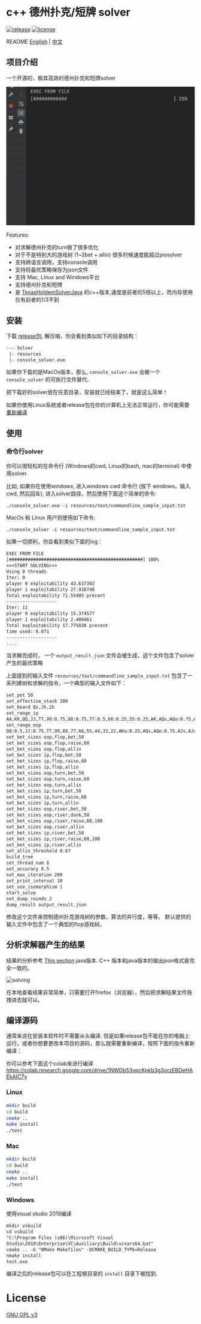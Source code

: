 # c++ 德州扑克/短牌 solver

[![release](https://img.shields.io/github/v/release/bupticybee/TexasSolver?style=flat-square)](https://github.com/bupticybee/TexasSolver/releases)
[![license](https://img.shields.io/github/license/bupticybee/TexasSolver?style=flat-square)](https://github.com/bupticybee/TexasSolver/blob/master/LICENSE)

README [English](README.md) | [中文](README.zh-CN.md)

## 项目介绍

一个开源的，极其高效的德州扑克和短牌solver

![solving](imgs/solving.gif)

Features:
- 对求解德州扑克的turn做了很多优化
- 对于不是特别大的游戏树 (1~2bet + allin) 很多时候速度能超过piosolver 
- 支持跨语言调用，支持console调用 
- 支持将最优策略保存为json文件
- 支持 Mac, Linux and Windows平台
- 支持德州扑克和短牌
- 是 [TexasHoldemSolverJava](https://github.com/bupticybee/TexasHoldemSolverJava) 的c++版本,速度是前者的5倍以上，而内存使用仅有前者的1/3不到

## 安装

下载 [release包](https://github.com/bupticybee/TexasSolver/releases), 解压缩，你会看到类似如下的目录结构：

```text
--- Solver
 |- resources
 |- console_solver.exe
```

如果你下载的是MacOs版本，那么, ```console_solver.exe``` 会被一个 ```console_solver``` 的可执行文件替代.

把下载好的solver放在任意目录，安装就已经结束了，就是这么简单！

如果你使用Linux系统或者release包在你的计算机上无法正常运行，你可能需要 [重新编译](#编译源码)

## 使用

### 命令行solver

你可以很轻松的在命令行 (Windows的cwd, Linux的bash,  mac的terminal) 中使用solver.

比如, 如果你在使用windows, 进入windows cwd 命令行 (按下 windows，输入cwd, 然后回车), 进入solver路径，然后使用下面这个简单的命令:

```text
./console_solver.exe -i resources/text/commandline_sample_input.txt 
```

MacOs 和 Linux 用户则使用如下命令:

```text
./console_solver -i resources/text/commandline_sample_input.txt 
```

如果一切顺利，你会看到类似下面的log：

```text
EXEC FROM FILE
[##################################################] 100%
<<<START SOLVING>>>
Using 8 threads
Iter: 0
player 0 exploitability 43.637302
player 1 exploitability 27.916748
Total exploitability 71.55405 precent
-------------------
Iter: 11
player 0 exploitability 15.374577
player 1 exploitability 2.400461
Total exploitability 17.775038 precent
time used: 6.871
-------------------
....
```

当求解完成时， 一个 ```output_result.json``` 文件会被生成，这个文件包含了solver产生的最优策略

上面提到的输入文件 ```resources/text/commandline_sample_input.txt``` 包含了一系列建树和求解的指令，一个典型的输入文件如下：

```text
set_pot 50
set_effective_stack 200
set_board Qs,Jh,2h
set_range_ip AA,KK,QQ,JJ,TT,99:0.75,88:0.75,77:0.5,66:0.25,55:0.25,AK,AQs,AQo:0.75,AJs,AJo:0.5,ATs:0.75,A6s:0.25,A5s:0.75,A4s:0.75,A3s:0.5,A2s:0.5,KQs,KQo:0.5,KJs,KTs:0.75,K5s:0.25,K4s:0.25,QJs:0.75,QTs:0.75,Q9s:0.5,JTs:0.75,J9s:0.75,J8s:0.75,T9s:0.75,T8s:0.75,T7s:0.75,98s:0.75,97s:0.75,96s:0.5,87s:0.75,86s:0.5,85s:0.5,76s:0.75,75s:0.5,65s:0.75,64s:0.5,54s:0.75,53s:0.5,43s:0.5
set_range_oop QQ:0.5,JJ:0.75,TT,99,88,77,66,55,44,33,22,AKo:0.25,AQs,AQo:0.75,AJs,AJo:0.75,ATs,ATo:0.75,A9s,A8s,A7s,A6s,A5s,A4s,A3s,A2s,KQ,KJ,KTs,KTo:0.5,K9s,K8s,K7s,K6s,K5s,K4s:0.5,K3s:0.5,K2s:0.5,QJ,QTs,Q9s,Q8s,Q7s,JTs,JTo:0.5,J9s,J8s,T9s,T8s,T7s,98s,97s,96s,87s,86s,76s,75s,65s,64s,54s,53s,43s
set_bet_sizes oop,flop,bet,50
set_bet_sizes oop,flop,raise,60
set_bet_sizes oop,flop,allin
set_bet_sizes ip,flop,bet,50
set_bet_sizes ip,flop,raise,60
set_bet_sizes ip,flop,allin
set_bet_sizes oop,turn,bet,50
set_bet_sizes oop,turn,raise,60
set_bet_sizes oop,turn,allin
set_bet_sizes ip,turn,bet,50
set_bet_sizes ip,turn,raise,60
set_bet_sizes ip,turn,allin
set_bet_sizes oop,river,bet,50
set_bet_sizes oop,river,donk,50
set_bet_sizes oop,river,raise,60,100
set_bet_sizes oop,river,allin
set_bet_sizes ip,river,bet,50
set_bet_sizes ip,river,raise,60,100
set_bet_sizes ip,river,allin
set_allin_threshold 0.67
build_tree
set_thread_num 8
set_accuracy 0.5
set_max_iteration 200
set_print_interval 10
set_use_isomorphism 1
start_solve
set_dump_rounds 2
dump_result output_result.json
```

修改这个文件来控制德州扑克游戏树的参数，算法的并行度，等等。 默认提供的输入文件中包含了一个典型的flop游戏树。

## 分析求解器产生的结果

结果的分析参考 [This section](https://github.com/bupticybee/TexasHoldemSolverJava#reading-the-solvers-output) java版本. C++ 版本和java版本的输出json格式是完全一致的。

![solving](imgs/see_result.gif)

在本地查看结果非常简单，只需要打开firefox（浏览器），然后把求解结果文件拖拽进去就可以。

## 编译源码

通常来说在安装本软件时不需要从头编译. 但是如果release包不能在你的电脑上运行，或者你想要更改本项目的源码，那么就需要重新编译，按照下面的指令重新编译：

你可以参考下面这个colab来进行编译 https://colab.research.google.com/drive/1NWDb53ypcKpkb3g3orzEBDeHAEkAIC7y

### Linux

```bash
mkdir build
cd build
cmake ..
make install
./test
```

### Mac

```bash
mkdir build
cd build
cmake ..
make install
./test
```

### Windows
使用visual studio 2019编译
```
mkdir vsbuild
cd vsbuild
"C:\Program Files (x86)\Microsoft Visual Studio\2019\Enterprise\VC\Auxiliary\Build\vcvars64.bat"
cmake .. -G "NMake Makefiles" -DCMAKE_BUILD_TYPE=Release
nmake install
test.exe
```

编译之后的release包可以在工程根目录的 ```install``` 目录下被找到. 

# License

[GNU GPL v3](https://www.gnu.org/licenses/gpl-3.0.en.html)
